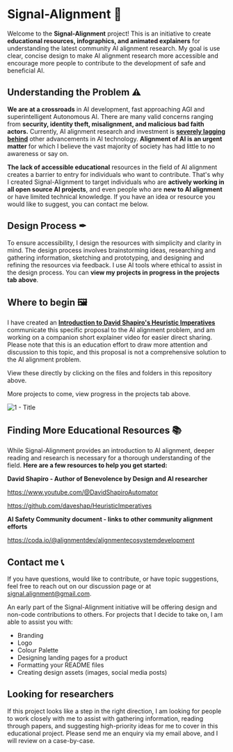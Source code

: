 # Signal-Alignment 📡
Welcome to the **Signal-Alignment** project! This is an initiative to create **educational resources, infographics, and animated explainers** for understanding the latest community AI alignment research. My goal is use clear, concise design to make AI alignment research more accessible and encourage more people to contribute to the development of safe and beneficial AI.

## Understanding the Problem ⚠
**We are at a crossroads** in AI development, fast approaching AGI and superintelligent Autonomous AI. There are many valid concerns ranging from **security, identity theft, misalignment, and malicious bad faith actors.** Currently, AI alignment research and investment is [**severely lagging behind**](https://80000hours.org/problem-profiles/artificial-intelligence/#neglectedness) other advancements in AI technology. **Alignment of AI is an urgent matter** for which I believe the vast majority of society has had little to no awareness or say on.

**The lack of accessible educational** resources in the field of AI alignment creates a barrier to entry for individuals who want to contribute. That's why I created Signal-Alignment to target individuals who are **actively working in all open source AI projects**, and even people who are **new to AI alignment** or have limited technical knowledge. If you have an idea or resource you would like to suggest, you can contact me below.

## Design Process ✒
To ensure accessibility, I design the resources with simplicity and clarity in mind. The design process involves brainstorming ideas, researching and gathering information, sketching and prototyping, and designing and refining the resources via feedback. I use AI tools where ethical to assist in the design process. You can **view my projects in progress in the projects tab above**.

## Where to begin 🖼
I have created an [**Introduction to David Shapiro's Heuristic Imperatives**](https://github.com/liondw/Signal-Alignment/blob/c413cb0f631a3b6324c73831f095fab3cb78d50b/Heuristic%20Imperatives%20Graphics/Heuristic%20Imperatives%20-%20Introduction.pdf) communicate this specific proposal to the AI alignment problem, and am working on a companion short explainer video for easier direct sharing. 
Please note that this is an education effort to draw more attention and discussion to this topic, and this proposal is not a comprehensive solution to the AI alignment problem. 

View these directly by clicking on the files and folders in this repository above.

More projects to come, view progress in the projects tab above.

![1 - Title](https://user-images.githubusercontent.com/130222960/231167597-0da10bf4-198e-4d27-ab41-21cb49fd528f.png)

## Finding More Educational Resources 📚
While Signal-Alignment provides an introduction to AI alignment, deeper reading and research is necessary for a thorough understanding of the field. **Here are a few resources to help you get started:**

**David Shapiro - Author of Benevolence by Design and AI researcher**

https://www.youtube.com/@DavidShapiroAutomator

https://github.com/daveshap/HeuristicImperatives

**AI Safety Community document - links to other community alignment efforts**

https://coda.io/@alignmentdev/alignmentecosystemdevelopment

## Contact me 📞
If you have questions, would like to contribute, or have topic suggestions, feel free to reach out on our discussion page or at signal.alignment@gmail.com.

An early part of the Signal-Alignment initiative will be offering design and non-code contributions to others.
For projects that I decide to take on, I am able to assist you with:
- Branding
- Logo
- Colour Palette
- Designing landing pages for a product
- Formatting your README files
- Creating design assets (images, social media posts)

## Looking for researchers
If this project looks like a step in the right direction, I am looking for people to work closely with me to assist with gathering information, reading through papers, and suggesting high-priority ideas for me to cover in this educational project.
Please send me an enquiry via my email above, and I will review on a case-by-case.
